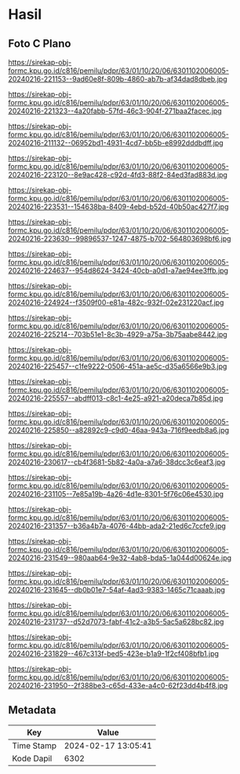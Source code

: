 # Hasil

## Foto C Plano

https://sirekap-obj-formc.kpu.go.id/c816/pemilu/pdpr/63/01/10/20/06/6301102006005-20240216-221153--9ad60e8f-809b-4860-ab7b-af34dad8dbeb.jpg

https://sirekap-obj-formc.kpu.go.id/c816/pemilu/pdpr/63/01/10/20/06/6301102006005-20240216-221323--4a20fabb-57fd-46c3-904f-271baa2facec.jpg

https://sirekap-obj-formc.kpu.go.id/c816/pemilu/pdpr/63/01/10/20/06/6301102006005-20240216-211132--06952bd1-4931-4cd7-bb5b-e8992dddbdff.jpg

https://sirekap-obj-formc.kpu.go.id/c816/pemilu/pdpr/63/01/10/20/06/6301102006005-20240216-223120--8e9ac428-c92d-4fd3-88f2-84ed3fad883d.jpg

https://sirekap-obj-formc.kpu.go.id/c816/pemilu/pdpr/63/01/10/20/06/6301102006005-20240216-223531--154638ba-8409-4ebd-b52d-40b50ac427f7.jpg

https://sirekap-obj-formc.kpu.go.id/c816/pemilu/pdpr/63/01/10/20/06/6301102006005-20240216-223630--99896537-1247-4875-b702-564803698bf6.jpg

https://sirekap-obj-formc.kpu.go.id/c816/pemilu/pdpr/63/01/10/20/06/6301102006005-20240216-224637--954d8624-3424-40cb-a0d1-a7ae94ee3ffb.jpg

https://sirekap-obj-formc.kpu.go.id/c816/pemilu/pdpr/63/01/10/20/06/6301102006005-20240216-224924--f3509f00-e81a-482c-932f-02e231220acf.jpg

https://sirekap-obj-formc.kpu.go.id/c816/pemilu/pdpr/63/01/10/20/06/6301102006005-20240216-225214--703b51e1-8c3b-4929-a75a-3b75aabe8442.jpg

https://sirekap-obj-formc.kpu.go.id/c816/pemilu/pdpr/63/01/10/20/06/6301102006005-20240216-225457--c1fe9222-0506-451a-ae5c-d35a6566e9b3.jpg

https://sirekap-obj-formc.kpu.go.id/c816/pemilu/pdpr/63/01/10/20/06/6301102006005-20240216-225557--abdff013-c8c1-4e25-a921-a20deca7b85d.jpg

https://sirekap-obj-formc.kpu.go.id/c816/pemilu/pdpr/63/01/10/20/06/6301102006005-20240216-225850--a82892c9-c9d0-46aa-943a-716f9eedb8a6.jpg

https://sirekap-obj-formc.kpu.go.id/c816/pemilu/pdpr/63/01/10/20/06/6301102006005-20240216-230617--cb4f3681-5b82-4a0a-a7a6-38dcc3c6eaf3.jpg

https://sirekap-obj-formc.kpu.go.id/c816/pemilu/pdpr/63/01/10/20/06/6301102006005-20240216-231105--7e85a19b-4a26-4d1e-8301-5f76c06e4530.jpg

https://sirekap-obj-formc.kpu.go.id/c816/pemilu/pdpr/63/01/10/20/06/6301102006005-20240216-231357--b36a4b7a-4076-44bb-ada2-21ed6c7ccfe9.jpg

https://sirekap-obj-formc.kpu.go.id/c816/pemilu/pdpr/63/01/10/20/06/6301102006005-20240216-231549--980aab64-9e32-4ab8-bda5-1a044d00624e.jpg

https://sirekap-obj-formc.kpu.go.id/c816/pemilu/pdpr/63/01/10/20/06/6301102006005-20240216-231645--db0b01e7-54af-4ad3-9383-1465c71caaab.jpg

https://sirekap-obj-formc.kpu.go.id/c816/pemilu/pdpr/63/01/10/20/06/6301102006005-20240216-231737--d52d7073-fabf-41c2-a3b5-5ac5a628bc82.jpg

https://sirekap-obj-formc.kpu.go.id/c816/pemilu/pdpr/63/01/10/20/06/6301102006005-20240216-231829--467c313f-bed5-423e-b1a9-1f2cf408bfb1.jpg

https://sirekap-obj-formc.kpu.go.id/c816/pemilu/pdpr/63/01/10/20/06/6301102006005-20240216-231950--2f388be3-c65d-433e-a4c0-62f23dd4b4f8.jpg


## Metadata

| Key        | Value               |
| ---------- | ------------------- |
| Time Stamp | 2024-02-17 13:05:41 |
| Kode Dapil | 6302                |




